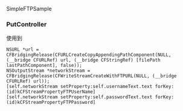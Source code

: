 SimpleFTPSample

### PutController

使用到  

	NSURL *url = CFBridgingRelease(CFURLCreateCopyAppendingPathComponent(NULL, (__bridge CFURLRef) url, (__bridge CFStringRef) [filePath lastPathComponent], false));
	NSOutputStream *networkStream = CFBridgingRelease(CFWriteStreamCreateWithFTPURL(NULL, (__bridge CFURLRef) url));
	[self.networkStream setProperty:self.usernameText.text forKey:(id)kCFStreamPropertyFTPUserName]
	[self.networkStream setProperty:self.passwordText.text forKey:(id)kCFStreamPropertyFTPPassword]
